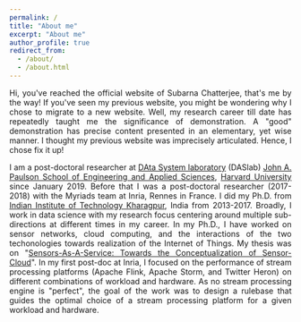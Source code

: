 ```yaml
---
permalink: /
title: "About me"
excerpt: "About me"
author_profile: true
redirect_from: 
  - /about/
  - /about.html
---
```


<p align="justify">Hi, you've reached the official website of Subarna Chatterjee, that's me by the way! If you've seen my previous website, you might be wondering why I chose to migrate to a new website. Well, my research career till date has repeatedly taught me the significance of demonstration. A "good" demonstration has precise content presented in an elementary, yet wise manner. I thought my previous website was imprecisely articulated. Hence, I chose fix it up!</p>

<p align="justify">I am a post-doctoral researcher at <a href="http://daslab.seas.harvard.edu">DAta System laboratory</a> (DASlab) <a href="https://www.seas.harvard.edu">John A. Paulson School of Engineering and Applied Sciences</a>, <a href="https://www.harvard.edu">Harvard University</a> since January 2019. Before that I was a post-doctoral researcher (2017-2018)  with the Myriads team at Inria, Rennes in France. I did my Ph.D. from <a href="http://www.iitkgp.ac.in">Indian Institute of Technology Kharagpur</a>, India from 2013-2017. Broadly, I work in data science with my research focus centering around multiple sub-directions at different times in my career. In my Ph.D., I have worked on sensor networks, cloud computing, and the interactions of the two techonologies towards realization of the Internet of Things. My thesis was on "<a href="https://chatterjeesubarna.github.io/files/Thesis.pdf">Sensors-As-A-Service: Towards the Conceptualization of Sensor-Cloud</a>". In my first post-doc at Inria, I focused on the performance of stream processing platforms (Apache Flink, Apache Storm, and Twitter Heron) on different combinations of workload and hardware. As no stream processing engine is "perfect", the goal of the work was to design a rulebase that guides the optimal choice of a stream processing platform for a given workload and hardware. </p> 

